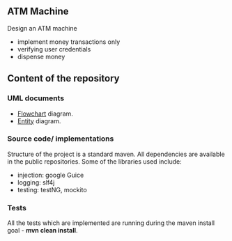 ## ATM Machine

Design an ATM machine
- implement money transactions only
- verifying user credentials
- dispense money

## Content of the repository

### UML documents

- [Flowchart](uml/flow-diagram.md) diagram.   
- [Entity](uml/entity-diagram.md) diagram. 

### Source code/ implementations

Structure of the project is a standard maven. All dependencies are available in the public repositories. Some of the libraries used include:
- injection: google Guice
- logging: slf4j
- testing: testNG, mockito

### Tests

All the tests which are implemented are running during the maven install goal - **mvn clean install**.

